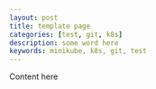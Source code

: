 ```yaml
---
layout: post
title: template page
categories: [test, git, k8s]
description: some word here
keywords: minikube, k8s, git, test
---
```


Content here
